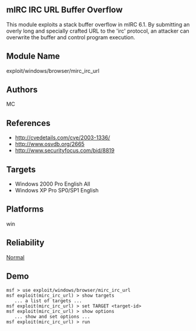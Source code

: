 ## mIRC IRC URL Buffer Overflow

This module exploits a stack buffer overflow in mIRC 6.1. By 
submitting an overly long and specially crafted URL to the 
'irc' protocol, an attacker can overwrite the buffer and 
control program execution.


## Module Name
exploit/windows/browser/mirc_irc_url

## Authors
MC


## References
* http://cvedetails.com/cve/2003-1336/
* http://www.osvdb.org/2665
* http://www.securityfocus.com/bid/8819



## Targets
* Windows 2000 Pro English All
* Windows XP Pro SP0/SP1 English


## Platforms
win

## Reliability
[Normal](https://github.com/rapid7/metasploit-framework/wiki/Exploit-Ranking)

## Demo

```
msf > use exploit/windows/browser/mirc_irc_url
msf exploit(mirc_irc_url) > show targets
   ... a list of targets ...
msf exploit(mirc_irc_url) > set TARGET <target-id>
msf exploit(mirc_irc_url) > show options
   ... show and set options ...
msf exploit(mirc_irc_url) > run
```
    
    